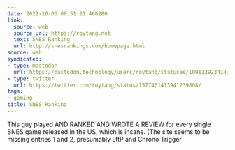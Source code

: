 ```yaml
---
date: 2022-10-05 00:51:21.466280
link:
  source: web
  source_url: https://roytang.net
  text: SNES Ranking
  url: http://snesrankings.com/homepage.html
source: web
syndicated:
- type: mastodon
  url: https://mastodon.technology/users/roytang/statuses/109112923414309225
- type: twitter
  url: https://twitter.com/roytang/status/1577461413941239808/
tags:
- gaming
title: SNES Ranking
---
```


This guy played AND RANKED AND WROTE A REVIEW for every single SNES game released in the US, which is insane. (The site seems to be missing entries 1 and 2, presumably LttP and Chrono Trigger